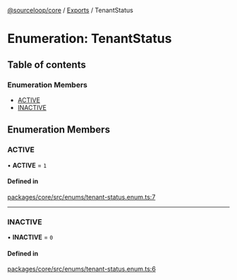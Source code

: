 [@sourceloop/core](../README.md) / [Exports](../modules.md) / TenantStatus

# Enumeration: TenantStatus

## Table of contents

### Enumeration Members

- [ACTIVE](TenantStatus.md#active)
- [INACTIVE](TenantStatus.md#inactive)

## Enumeration Members

### ACTIVE

• **ACTIVE** = ``1``

#### Defined in

[packages/core/src/enums/tenant-status.enum.ts:7](https://github.com/sourcefuse/loopback4-microservice-catalog/blob/93a7f917/packages/core/src/enums/tenant-status.enum.ts#L7)

___

### INACTIVE

• **INACTIVE** = ``0``

#### Defined in

[packages/core/src/enums/tenant-status.enum.ts:6](https://github.com/sourcefuse/loopback4-microservice-catalog/blob/93a7f917/packages/core/src/enums/tenant-status.enum.ts#L6)
